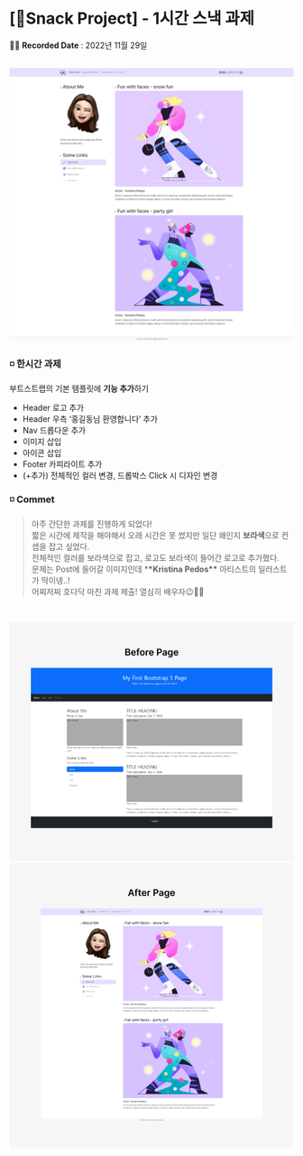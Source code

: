 # [🍪Snack Project] - 1시간 스낵 과제

✍🏻 **Recorded Date** : 2022년 11월 29일
<br><br>

<img src="./img/minip2_01.png"><br>

### ◽ 한시간 과제

부트스트랩의 기본 템플릿에 **기능 추가**하기

- Header 로고 추가
- Header 우측 ‘홍길동님 환영합니다’ 추가
- Nav 드롭다운 추가
- 이미지 삽입
- 아이콘 삽입
- Footer 카피라이트 추가
- (+추가) 전체적인 컬러 변경, 드롭박스 Click 시 디자인 변경

### ◽ Commet

> 아주 간단한 과제를 진행하게 되었다!<br>
> 짧은 시간에 제작을 해야해서 오래 시간은 못 썼지만 일단 왜인지 **보라색**으로 컨셉을 잡고 싶었다.<br>
> 전체적인 컬러를 보라색으로 잡고, 로고도 보라색이 들어간 로고로 추가했다.<br>
> 문제는 Post에 들어갈 이미지인데 \***\*Kristina Pedos\*\*** 아티스트의 일러스트가 딱이넹..!<br>
> 어찌저찌 호다닥 마친 과제 제출! 열심히 배우자😉✋🏻

<br>

<img src="./img/minip2_03.png"><br>
<img src="./img/minip2_04.png"><br>
